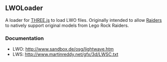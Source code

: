 ## LWOLoader

A loader for [THREE.js](https://github.com/mrdoob/three.js) to load LWO files. Originally intended to allow [Raiders](https://github.com/marcbizal/Raiders) to natively support original models from Lego Rock Raiders.

### Documentation

- LWO: <http://www.sandbox.de/osg/lightwave.htm>
- LWS: <http://www.martinreddy.net/gfx/3d/LWSC.txt>